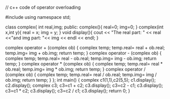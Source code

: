 // c++ code of operator overloading

#include<iostream>
using namespace std;
 
class complex{
    int real,img;
    public:
    complex(){
    real=0;
    img=0;
    }
    complex(int x,int y){
    real = x;
    img = y;
    }
    void display(){
    cout << "The real part: " << real <<"and img part: "<< img << endl << endl;
    }

 complex operator + (complex ob) {
    complex temp;
    temp.real= real + ob.real;
    temp.img= img + ob.img;
    return temp;
}
complex operator - (complex ob) {
    complex temp;
    temp.real= real - ob.real;
    temp.img= img - ob.img;
    return temp;
}
 complex operator * (complex ob) {
    complex temp;
    temp.real= real * ob.real;
    temp.img= img * ob.img;
    return temp;
}
 complex operator / (complex ob) {
    complex temp;
    temp.real= real / ob.real;
    temp.img= img / ob.img;
    return temp;
}
};
int main()
{
    complex c1(1,1),c2(5,5);
    c1.display();
    c2.display();
    complex c3;
    c3=c1 + c2;
    c3.display();
    c3=c2 - c1;
    c3.display();
    c3=c1 * c2;
    c3.display();
    c3=c2 / c1;
    c3.display();
 return 0;
}
